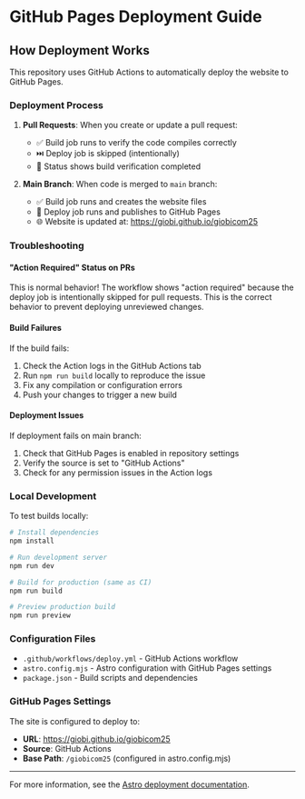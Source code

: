 # GitHub Pages Deployment Guide

## How Deployment Works

This repository uses GitHub Actions to automatically deploy the website to GitHub Pages.

### Deployment Process

1. **Pull Requests**: When you create or update a pull request:
   - ✅ Build job runs to verify the code compiles correctly
   - ⏭️ Deploy job is skipped (intentionally)
   - 📝 Status shows build verification completed

2. **Main Branch**: When code is merged to `main` branch:
   - ✅ Build job runs and creates the website files
   - 🚀 Deploy job runs and publishes to GitHub Pages
   - 🌐 Website is updated at: https://giobi.github.io/giobicom25

### Troubleshooting

#### "Action Required" Status on PRs
This is normal behavior! The workflow shows "action required" because the deploy job is intentionally skipped for pull requests. This is the correct behavior to prevent deploying unreviewed changes.

#### Build Failures
If the build fails:
1. Check the Action logs in the GitHub Actions tab
2. Run `npm run build` locally to reproduce the issue
3. Fix any compilation or configuration errors
4. Push your changes to trigger a new build

#### Deployment Issues
If deployment fails on main branch:
1. Check that GitHub Pages is enabled in repository settings
2. Verify the source is set to "GitHub Actions"
3. Check for any permission issues in the Action logs

### Local Development

To test builds locally:
```bash
# Install dependencies
npm install

# Run development server
npm run dev

# Build for production (same as CI)
npm run build

# Preview production build
npm run preview
```

### Configuration Files

- `.github/workflows/deploy.yml` - GitHub Actions workflow
- `astro.config.mjs` - Astro configuration with GitHub Pages settings
- `package.json` - Build scripts and dependencies

### GitHub Pages Settings

The site is configured to deploy to:
- **URL**: https://giobi.github.io/giobicom25
- **Source**: GitHub Actions
- **Base Path**: `/giobicom25` (configured in astro.config.mjs)

---

For more information, see the [Astro deployment documentation](https://docs.astro.build/en/guides/deploy/github/).